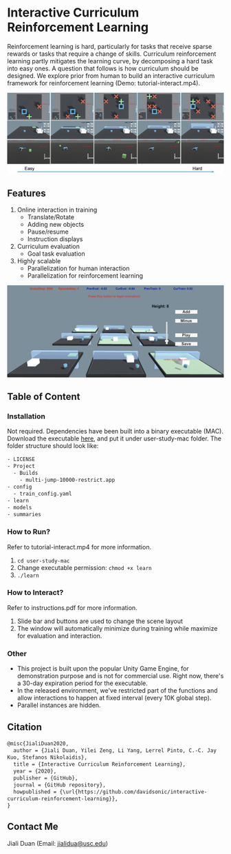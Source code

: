 
# Interactive Curriculum Reinforcement Learning

Reinforcement learning is hard, particularly for tasks that receive sparse rewards or tasks that require a change of skills. Curriculum reinforcement learning partly mitigates the learning curve, by decomposing a hard task into easy ones.  A question that follows is how curriculum should be designed. We explore prior from human to build an interactive curriculum framework for reinforcement learning (Demo: tutorial-interact.mp4).

![png](imgs/envs.png)


## Features
1. Online interaction in training
	- Translate/Rotate
	- Adding new objects
	- Pause/resume 
	- Instruction displays
2. Curriculum evaluation
	- Goal task evaluation
3. Highly scalable
	- Parallelization for human interaction
	- Parallelization for reinforcement learning

![png](imgs/parallel.png)


## Table of Content

### Installation
Not required. Dependencies have been built into a binary executable (MAC). Download the executable <a href="https://drive.google.com/file/d/1qXGxU6he_3ycbahLQe5UYgYhdcxuY7nY/view?usp=sharing">here</a>, and put it under user-study-mac folder. The folder structure should look like: 
```
- LICENSE
- Project
  - Builds
    - multi-jump-10000-restrict.app
- config
  - train_config.yaml
- learn
- models
- summaries
```
	
### How to Run?
Refer to tutorial-interact.mp4 for more information.
1. `cd user-study-mac`
2. Change executable permission: `chmod +x learn`
3. `./learn`

### How to Interact?
Refer to instructions.pdf for more information. 

1. Slide bar and buttons are used to change the scene layout 
2. The window will automatically minimize during training while maximize for evaluation and interaction.


### Other
- This project is built upon the popular Unity Game Engine, for demonstration purpose and is not for commercial use. Right now, there's a 30-day expiration period for the executable.
- In the released environment, we've restricted part of the functions and allow interactions to happen at fixed interval (every 10K global step). 
- Parallel instances are hidden.
 


## Citation

```
@misc{JialiDuan2020,
  author = {Jiali Duan, Yilei Zeng, Li Yang, Lerrel Pinto, C.-C. Jay Kuo, Stefanos Nikolaidis},
  title = {Interactive Curriculum Reinforcement Learning},
  year = {2020},
  publisher = {GitHub},
  journal = {GitHub repository},
  howpublished = {\url{https://github.com/davidsonic/interactive-curriculum-reinforcement-learning}},
}
```
## Contact Me
Jiali Duan (Email: jialidua@usc.edu)